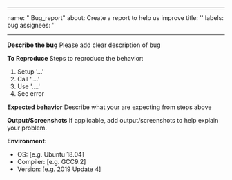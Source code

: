 <!--
  ~ Copyright 2020 Intel Corporation
  ~
  ~ Licensed under the Apache License, Version 2.0 (the "License");
  ~ you may not use this file except in compliance with the License.
  ~ You may obtain a copy of the License at
  ~
  ~     http://www.apache.org/licenses/LICENSE-2.0
  ~
  ~ Unless required by applicable law or agreed to in writing, software
  ~ distributed under the License is distributed on an "AS IS" BASIS,
  ~ WITHOUT WARRANTIES OR CONDITIONS OF ANY KIND, either express or implied.
  ~ See the License for the specific language governing permissions and
  ~ limitations under the License.
-->

---
name: " Bug_report"
about: Create a report to help us improve
title: ''
labels: bug
assignees: ''

---

**Describe the bug**
Please add clear description of bug

**To Reproduce**
Steps to reproduce the behavior:
1. Setup '...'
2. Call '....'
3. Use '....'
4. See error

**Expected behavior**
Describe what your are expecting from steps above

**Output/Screenshots**
If applicable, add output/screenshots to help explain your problem.

**Environment:**
 - OS: [e.g. Ubuntu 18.04]
 - Compiler: [e.g. GCC9.2]
 - Version: [e.g. 2019 Update 4]
